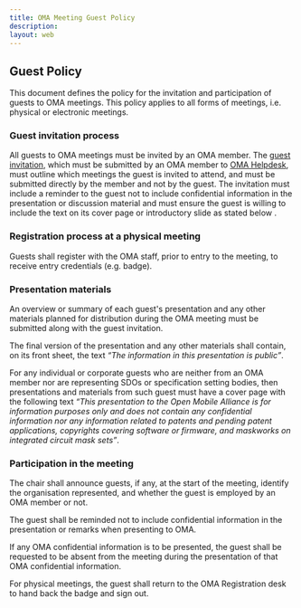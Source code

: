 ```yaml
--- 
title: OMA Meeting Guest Policy
description:
layout: web
---
```


## Guest Policy  

This document defines the policy for the invitation and participation of guests to OMA meetings.  This policy applies to all forms of meetings, i.e. physical or electronic meetings.

### Guest invitation process

All guests to OMA meetings must be invited by an OMA member. The <a href="http://member.openmobilealliance.org/FTP/Agreements/Guest_Invitation.doc" target="_blank">guest invitation</a>, which must be submitted by an OMA member to <a href="/contact-us">OMA Helpdesk</a>, must outline which meetings the guest is invited to attend, and must be submitted directly by the member and not by the guest.  The invitation must include a reminder to the guest not to include confidential information in the presentation or discussion material and must ensure the guest is willing to include the text on its cover page or introductory slide as stated below .

### Registration process at a physical meeting

Guests shall register with the OMA staff, prior to entry to the meeting, to receive entry credentials (e.g. badge).

### Presentation materials

An overview or summary of each guest's presentation and any other materials planned for distribution during the OMA meeting must be submitted along with the guest invitation.

The final version of the presentation and any other materials shall contain, on its front sheet, the text _“The information in this presentation is public”_.

For any individual or corporate guests who are neither from an OMA member nor are representing SDOs or specification setting bodies, then presentations and materials from such guest must have a cover page with the following text _“This presentation to the Open Mobile Alliance is for information purposes only and does not contain any confidential information nor any information related to patents and pending patent applications, copyrights covering software or firmware, and maskworks on integrated circuit mask sets”_.

### Participation in the meeting

The chair shall announce guests, if any, at the start of the meeting, identify the organisation represented, and whether the guest is employed by an OMA member or not.

The guest shall be reminded not to include confidential information in the presentation or remarks when presenting to OMA.

If any OMA confidential information is to be presented, the guest shall be requested to be absent from the meeting during the presentation of that OMA confidential information.

For physical meetings, the guest shall return to the OMA Registration desk to hand back the badge and sign out.
 